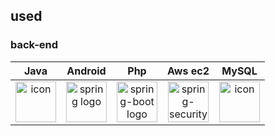 ## used

### back-end
|                                                                       Java                                                                       |                                          Android                                          |                                           Php                                            |                                                Aws ec2                                                |                                                                       MySQL                                                                       |     
|:------------------------------------------------------------------------------------------------------------------------------------------------:|:---------------------------------------------------------------------------------------------:|:----------------------------------------------------------------------------------------------------:|:-------------------------------------------------------------------------------------------------------------:|:-------------------------------------------------------------------------------------------------------------------------------------------------:|
| <div style="display: flex; align-items: flex-start;"><img src="./src/main/resources/content/java.png" alt="icon" width="65" height="65" /></div> | <img alt="spring logo" src="./src/main/resources/content/Andriod.png" width="65" height="65" > | <img alt="spring-boot logo" src="./src/main/resources/content/Php.png" width="65" height="65" > | <img alt="spring-security logo" src="./src/main/resources/content/ec2.png" width="65" height="65" > | <div style="display: flex; align-items: flex-start;"><img src="./src/main/resources/content/mysql.png" alt="icon" width="65" height="65" /></div> |     








